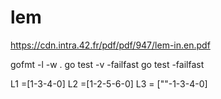# lem
https://cdn.intra.42.fr/pdf/pdf/947/lem-in.en.pdf

gofmt -l -w .
go test -v -failfast
go test -failfast

L1 =[1-3-4-0]
L2 =[1-2-5-6-0]
L3 = [""-1-3-4-0]

